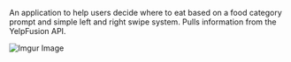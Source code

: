 An application to help users decide where to eat based on a food category prompt and simple left and right swipe system. Pulls information from the YelpFusion API.

<!-- <img src="https://i.imgur.com/zxy361b.gif" alt="FoodMood Demo" width="240"> -->

![Imgur Image](https://imgur.com/a/bSyYHTA.gif)
